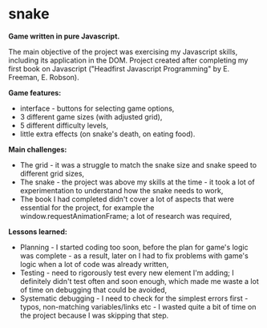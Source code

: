 # snake 

<strong> Game written in pure Javascript. </strong> 

The main objective of the project was exercising my Javascript skills, including its application in the DOM. Project created after completing my first book on Javascript ("Headfirst Javascript Programming" by E. Freeman, E. Robson). 

<strong> Game features: </strong>
- interface - buttons for selecting game options,
- 3 different game sizes (with adjusted grid),
- 5 different difficulty levels,
- little extra effects (on snake's death, on eating food). 

<strong> Main challenges: </strong>
- The grid - it was a struggle to match the snake size and snake speed to different grid sizes, 
- The snake - the project was above my skills at the time - it took a lot of experimentation to understand how the snake needs to work, 
- The book I had completed didn't cover a lot of aspects that were essential for the project, for example the window.requestAnimationFrame; a lot of research was required, 

<strong> Lessons learned: </strong>
- Planning - I started coding too soon, before the plan for game's logic was complete - as a result, later on I had to fix problems with game's logic when a lot of code was already written, 
- Testing - need to rigorously test every new element I'm adding; I definitely didn't test often and soon enough, which made me waste a lot of time on debugging that could be avoided, 
- Systematic debugging - I need to check for the simplest errors first - typos, non-matching variables/links etc - I wasted quite a bit of time on the project because I was skipping that step. 
